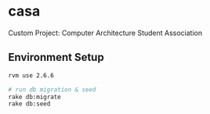 # casa
Custom Project: Computer Architecture Student Association


## Environment Setup
```sh
rvm use 2.6.6

# run db migration & seed
rake db:migrate
rake db:seed
```